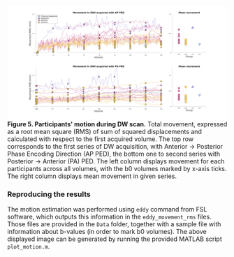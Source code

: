 ![Figure 5. Participants' motion during DW scan.](Fig5_Motion.jpg)
__Figure 5. Participants' motion during DW scan.__ Total movement, expressed as a root mean square (RMS) of sum of squared displacements and calculated with respect to the first acquired volume. The top row corresponds to the first series of DW acquisition, with Anterior -> Posterior Phase Encoding Direction (AP PED), the bottom one to second series with Posterior -> Anterior (PA) PED. The left column displays movement for each participants across all volumes, with the b0 volumes marked by x-axis ticks. The right column displays mean movement in given series.

### Reproducing the results
The motion estimation was performed using `eddy` command from FSL software, which outputs this information in the `eddy_movement_rms` files. Those files are provided in the `Data` folder, together with a sample file with information about b-values (in order to mark b0 volumes). The above displayed image can be generated by running the provided MATLAB script `plot_motion.m`. 

